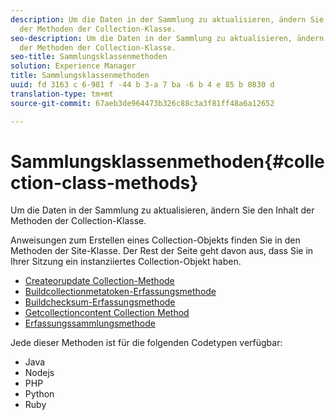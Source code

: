 ```yaml
---
description: Um die Daten in der Sammlung zu aktualisieren, ändern Sie den Inhalt
  der Methoden der Collection-Klasse.
seo-description: Um die Daten in der Sammlung zu aktualisieren, ändern Sie den Inhalt
  der Methoden der Collection-Klasse.
seo-title: Sammlungsklassenmethoden
solution: Experience Manager
title: Sammlungsklassenmethoden
uuid: fd 3163 c 6-981 f -44 b 3-a 7 ba -6 b 4 e 85 b 0830 d
translation-type: tm+mt
source-git-commit: 67aeb3de964473b326c88c3a3f81ff48a6a12652

---
```



# Sammlungsklassenmethoden{#collection-class-methods}

Um die Daten in der Sammlung zu aktualisieren, ändern Sie den Inhalt der Methoden der Collection-Klasse.

Anweisungen zum Erstellen eines Collection-Objekts finden Sie in den Methoden der Site-Klasse. Der Rest der Seite geht davon aus, dass Sie in Ihrer Sitzung ein instanziiertes Collection-Objekt haben.

* [Createorupdate Collection-Methode](#r_createorupdate_collection_method)
* [Buildcollectionmetatoken-Erfassungsmethode](#r_buildcollectionmetatoken_collection_method)
* [Buildchecksum-Erfassungsmethode](#r_buildchecksum_collection_method)
* [Getcollectioncontent Collection Method](#t_getcollectioncontent_collection_method)
* [Erfassungssammlungsmethode](#r_geturn_collection_method)

Jede dieser Methoden ist für die folgenden Codetypen verfügbar:

* Java 
* Nodejs
* PHP
* Python
* Ruby

